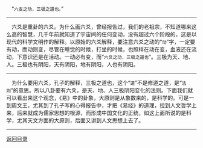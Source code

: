 &emsp;“``六支之动，三极之道也。``”
___
&emsp;六爻是重卦的六爻。为什么画六爻，曾经报告过，我们的老祖宗，不知道哪来这么高的智慧，几千年前就知道了宇宙间的任何变动，没有超过六个阶段的，这是以现代的科学文明作的解释。以原始的六爻解释，要注意六爻之动的“``动``”字，一定要有动，而动则变，尽管在睡觉的时候，打坐的时候，也照样在动在变，血液还在流动，下意识还是在活动。一动必有变，而“``六爻之动，三极之道也``”。三极为天、地、人。三极也有阴阳，天有阴阳，地有阴阳，人也有阴阳。
___
&emsp;为什么要用六爻，孔子的解释，三极之道也，这个“``道``”不是修道之道，是“``法则``”的意思。所以八卦要有六爻，是天、地、人三极阴阳变化的法则。下面我们就可以看出来这个观念，《易》中的卦象，大原则是从象数来的，是科学的。可是一到周文王，尤其到了孔子写的心得报告中，才把《易经》的道理，拉到人文哲学上来，后来就成为儒家思想的根源，而形成中国文化的正统，如这上面所说的是科学，尤其天文方面的大原则，后面又讲到人文思想上去了。
___
[返回目录](../../master/README.md#目录)